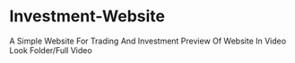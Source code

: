 # Investment-Website
A Simple Website For Trading And Investment
Preview Of Website In Video Look Folder/Full Video
